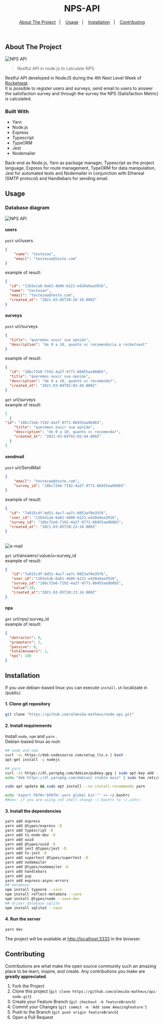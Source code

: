 <h1 align="center">NPS-API</h1>

<p align="center">
  <a href="#about-the-project">About The Project</a>&nbsp;&nbsp;&nbsp;|&nbsp;&nbsp;&nbsp;
  <a href="#usage">Usage</a>&nbsp;&nbsp;&nbsp;|&nbsp;&nbsp;&nbsp;
  <a href="#installation">Installation</a>&nbsp;&nbsp;&nbsp;|&nbsp;&nbsp;&nbsp;
  <a href="#contributing">Contributing</a>
</p>

<br>

<!-- ABOUT THE PROJECT -->
## About The Project

<img src="./public/assets/main.png" alt="NPS API">

> Restful API in node.js to calculate NPS

Restful API developed in NodeJS during the 4th Next Level Week of [Rocketseat](https://rocketseat.com.br/).<br>It is possible to register users and surveys, send email to users to answer the satisfaction survey and through the survey the NPS (Satisfaction Metric) is calculated.

<!-- API Restful desenvolvida em NodeJS durante a 4º Next Level Week da [Rocketseat](https://rocketseat.com.br/).<br> Nela é possível cadastrar usuários e pesquisas, contem uma função de envio de e-mail para os usuários responderem a pesquisa de satisfação e através da pesquisa é realizado o cálculo do NPS (Métrica de satisfação). -->

<!-- <br> -->

### Built With

* Yarn
* Node.js
* Express
* Typescript
* TypeORM
* Jest
* Nodemailer

Back-end as Node.js, Yarn as package manager, Typescript as the project language, Express for route management, TypeORM for data manipulation, Jest for automated tests and Nodemailer in conjunction with Ethereal (SMTP protocol) and Handlebars for sending email.

<!-- Back-end com Node.js, Yarn como gerenciador de pacotes, Typescript como a linguagem do projeto, Express para gerenciamento das rotas, TypeORM para manipulação dos dados, Jest para testes automatizados e Nodemailer em conjunto com o Ethereal (protocolo SMTP) e Handlebars para o envio de e-mail. -->

<!-- USAGE -->
## Usage

### Database diagram

<img src="./public/assets/database.png" alt="NPS API">

#### **users**
```post``` url/users
```json
{
	"name": "testezao",
	"email": "testezao@teste.com"
}
```
example of result:
```json
{
  "id": "11b5e1ab-6a61-4b06-b221-e420a9aa3916",
  "name": "testezao",
  "email": "testezao@teste.com",
  "created_at": "2021-03-05T20:20:19.000Z"
}
```
#### **surveys**
```post``` url/surveys
```json
{
  "title": "queremos ouvir sua opnião",
  "description": "de 0 a 10, quanto vc recomendaria a rocketseat"
}
```
example of result:

```json
{
  "id": "18bc72e6-7192-4a2f-9771-88455aa9b0b5",
  "title": "queremos ouvir sua opnião",
  "description": "de 0 a 10, quanto vc recomenda?",
  "created_at": "2021-03-04T02:02:44.000Z"
}
```
```get``` url/surveys <br>
example of result:
```json
[
  {
"id": "18bc72e6-7192-4a2f-9771-88455aa9b0b5",
    "title": "queremos ouvir sua opnião",
    "description": "de 0 a 10, quanto vc recomenda?",
    "created_at": "2021-03-04T02:02:44.000Z"
  }
]
```
#### **sendmail**
```post``` url/SendMail
```json
{
	"email": "testezao@teste.com",
	"survey_id": "18bc72e6-7192-4a2f-9771-88455aa9b0b5"
}
```
example of result:
```json
{
  "id": "7a815cdf-bd51-4ac7-aa7c-0853af0e35f6",
  "user_id": "11b5e1ab-6a61-4b06-b221-e420a9aa3916",
  "survey_id": "18bc72e6-7192-4a2f-9771-88455aa9b0b5",
  "created_at": "2021-03-05T20:23:24.000Z"
}
```
<br>
<img src="./public/assets/sendemail.png" alt="e-mail">
<br>

```get``` url/answers/:value/u=survey_id <br>
example of result:

```json
{
   "id":"7a815cdf-bd51-4ac7-aa7c-0853af0e35f6",
   "user_id":"11b5e1ab-6a61-4b06-b221-e420a9aa3916",
   "survey_id":"18bc72e6-7192-4a2f-9771-88455aa9b0b5",
   "value":10,
   "created_at":"2021-03-05T20:23:24.000Z"
}
```

#### **nps**
```get``` url/nps/:survey_id <br>
example of result:
```json
{
  "detractor": 0,
  "promoters": 1,
  "passive": 0,
  "totalAnswers": 1,
  "nps": 100
}
```

<!-- INSTALATION -->
## Installation
If you use debian-based linux you can execute ```install.sh``` localizate in /public/.

#### 1. Clone git repository
```bash
git clone "https://github.com/almeida-matheus/node-api.git"
```

#### 2. Install requirements
Install ```node```, ```npm``` and ```yarn``` . </br>
Debian-based linux as root:
```bash
## node and npm
curl -sL https://deb.nodesource.com/setup_lts.x | bash -
apt-get install -y nodejs

## yarn
curl -sS https://dl.yarnpkg.com/debian/pubkey.gpg | sudo apt-key add -
echo "deb https://dl.yarnpkg.com/debian/ stable main" | sudo tee /etc/apt/sources.list.d/yarn.list

sudo apt update && sudo apt install --no-install-recommends yarn

echo 'export PATH="$PATH:`yarn global bin`"' >> ~/.bashrc
##obs: if you are using zsh shell change ~/.bashrc to ~/.zshrc
```

#### 3. Install the dependencies
```bash
yarn add express
yarn add @types/express -D
yarn add typescript -D
yarn add ts-node-dev -D
yarn add uuid
yarn add @types/uuid -D
yarn add jest @types/jest -D
yarn add ts-jest -D
yarn add supertest @types/supertest -D
yarn add nodemailer
yarn add @types/nodemailer -D
yarn add handlebars
yarn add yup
yarn add express-async-errors
## database
npm install typeorm --save
npm install reflect-metadata --save
npm install @types/node --save-dev
## driver database sqlite
npm install sqlite3 --save
```

#### 4. Run the server
```bash
yarn dev
```
The project will be available at [http://localhost:3333](http://localhost:3333) in the browser.

<!-- CONTRIBUTING -->
## Contributing

Contributions are what make the open source community such an amazing place to be learn, inspire, and create. Any contributions you make are **greatly appreciated**.

1. Fork the Project
2. Clone this project (`git clone https://github.com/almeida-matheus/api-node.git`)
3. Create your Feature Branch (`git checkout -b featureBranch`)
4. Commit your Changes (`git commit -m 'Add some AmazingFeature'`)
5. Push to the Branch (`git push origin featureBranch`)
6. Open a Pull Request

<!-- LICENSE -->
<!-- ## License

Distributed under the MIT License. See [LICENSE](LICENSE) for more information. -->

